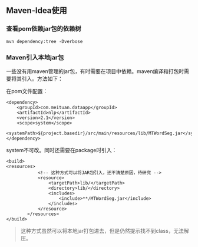 ## Maven-Idea使用

### 查看pom依赖jar包的依赖树

```
mvn dependency:tree -Dverbose
```


### Maven引入本地jar包

一些没有用maven管理的jar包，有时需要在项目中依赖。maven编译和打包时需要将其引入。方法如下：

在pom文件配置：

```
<dependency>
	<groupId>com.meituan.dataapp</groupId>
	<artifactId>nlp</artifactId>
	<version>2.1</version>
	<scope>system</scope>
	<systemPath>${project.basedir}/src/main/resources/lib/MTWordSeg.jar</systemPath>	
</dependency>
```

system不可改。同时还需要在package时引入：

```
<build>
<resources>
            <!-- 这种方式可以将JAR包引入，还不清楚原因，待研究 -->
            <resource>
                <targetPath>lib/</targetPath>
                <directory>lib/</directory>
                <includes>
                    <include>**/MTWordSeg.jar</include>
                </includes>
            </resource>
        </resources>
</build>
```

> 这种方式虽然可以将本地jar打包进去，但是仍然提示找不到class，无法解压。